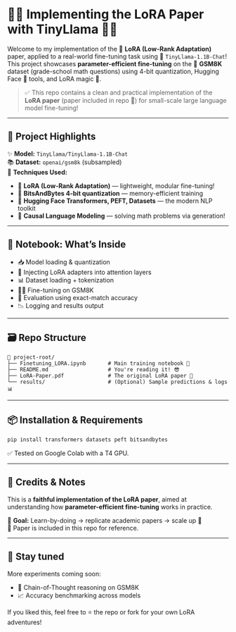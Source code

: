 
# 🧠✨ Implementing the LoRA Paper with TinyLlama 🦙💡

Welcome to my implementation of the 🔬 **LoRA (Low-Rank Adaptation)** paper, applied to a real-world fine-tuning task using 🦙 `TinyLlama-1.1B-Chat`! This project showcases **parameter-efficient fine-tuning** on the 📐 **GSM8K** dataset (grade-school math questions) using 4-bit quantization, Hugging Face 🤗 tools, and LoRA magic 🧪.

> ✅ This repo contains a clean and practical implementation of the **LoRA paper** (paper included in repo 📄) for small-scale large language model fine-tuning!

---

## 🚀 Project Highlights

✨ **Model:** `TinyLlama/TinyLlama-1.1B-Chat`  
📚 **Dataset:** `openai/gsm8k` (subsampled)  
🔧 **Techniques Used:**
- 🧠 **LoRA (Low-Rank Adaptation)** — lightweight, modular fine-tuning!
- 🧮 **BitsAndBytes 4-bit quantization** — memory-efficient training
- 🧰 **Hugging Face Transformers, PEFT, Datasets** — the modern NLP toolkit
- 🧪 **Causal Language Modeling** — solving math problems via generation!

---

## 📓 Notebook: What’s Inside

- 📥 Model loading & quantization
- 🔗 Injecting LoRA adapters into attention layers
- 📊 Dataset loading + tokenization
- 🏋️‍♂️ Fine-tuning on GSM8K
- 🧪 Evaluation using exact-match accuracy
- 📉 Logging and results output

---

## 🗃️ Repo Structure

```
📁 project-root/
├── Finetuning_LORA.ipynb       # Main training notebook 📓
├── README.md                   # You're reading it! 😎
├── LoRA-Paper.pdf              # The original LoRA paper 📄
└── results/                    # (Optional) Sample predictions & logs 📊
```

---

## 📦 Installation & Requirements

```bash
pip install transformers datasets peft bitsandbytes
```

✅ Tested on Google Colab with a T4 GPU.

---

## 💬 Credits & Notes

This is a **faithful implementation of the LoRA paper**, aimed at understanding how **parameter-efficient fine-tuning** works in practice.

📌 **Goal:** Learn-by-doing → replicate academic papers → scale up 🚀  
📎 Paper is included in this repo for reference.

---

## 🤖 Stay tuned

More experiments coming soon:
- 📐 Chain-of-Thought reasoning on GSM8K
- 📈 Accuracy benchmarking across models

If you liked this, feel free to ⭐️ the repo or fork for your own LoRA adventures!
